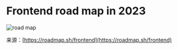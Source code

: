 # Frontend road map in 2023

![road map](frontend.png)

来源：[https://roadmap.sh/frontend](https://roadmap.sh/frontend)